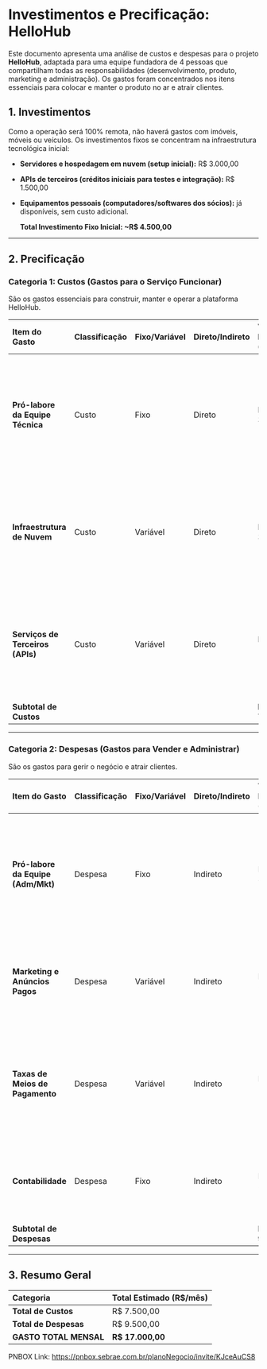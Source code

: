 # Investimentos e Precificação: HelloHub

Este documento apresenta uma análise de custos e despesas para o projeto **HelloHub**, adaptada para uma equipe fundadora de 4 pessoas que compartilham todas as responsabilidades (desenvolvimento, produto, marketing e administração). Os gastos foram concentrados nos itens essenciais para colocar e manter o produto no ar e atrair clientes.

## 1. Investimentos
Como a operação será 100% remota, não haverá gastos com imóveis, móveis ou veículos. Os investimentos fixos se concentram na infraestrutura tecnológica inicial:
*   **Servidores e hospedagem em nuvem (setup inicial):** R$ 3.000,00
*   **APIs de terceiros (créditos iniciais para testes e integração):** R$ 1.500,00
*   **Equipamentos pessoais (computadores/softwares dos sócios):** já disponíveis, sem custo adicional.

    **Total Investimento Fixo Inicial: ~R$ 4.500,00**

---

## 2. Precificação

### Categoria 1: Custos (Gastos para o Serviço Funcionar)

São os gastos essenciais para construir, manter e operar a plataforma HelloHub.

| Item do Gasto | Classificação | Fixo/Variável | Direto/Indireto | Valor Estimado (R$/mês) | Justificativa |
| :--- | :--- | :--- | :--- | :--- | :--- |
| **Pró-labore da Equipe Técnica** | Custo | Fixo | Direto | R$ 3.000,00 | Remuneração dos sócios que atuam diretamente no desenvolvimento e manutenção do produto (considerando 2 pessoas focadas na parte técnica com R$ 1.500 cada). |
| **Infraestrutura de Nuvem** | Custo | Variável | Direto | R$ 3.000,00 | Custo com servidores, banco de dados e armazenamento (AWS, Google Cloud, etc.). Varia conforme o número de usuários e o uso da plataforma. |
| **Serviços de Terceiros (APIs)** | Custo | Variável | Direto | R$ 1.500,00 | Custo de APIs essenciais integradas ao produto, como serviços de IA para processamento de linguagem, cujo valor depende do volume de uso. |
| **Subtotal de Custos** | | | | **R$ 7.500,00** | |

---

### Categoria 2: Despesas (Gastos para Vender e Administrar)

São os gastos para gerir o negócio e atrair clientes.

| Item do Gasto | Classificação | Fixo/Variável | Direto/Indireto | Valor Estimado (R$/mês) | Justificativa |
| :--- | :--- | :--- | :--- | :--- | :--- |
| **Pró-labore da Equipe (Adm/Mkt)** | Despesa | Fixo | Indireto | R$ 3.000,00 | Remuneração dos sócios que atuam na gestão, marketing e vendas (considerando 2 pessoas focadas nessas áreas com R$ 1.500 cada). |
| **Marketing e Anúncios Pagos** | Despesa | Variável | Indireto | R$ 5.000,00 | Investimento em Google Ads, Meta Ads e outras plataformas para geração de leads e aquisição de clientes. |
| **Taxas de Meios de Pagamento** | Despesa | Variável | Indireto | R$ 1.000,00 | Taxas cobradas por gateways de pagamento sobre as vendas. Estimativa baseada em um faturamento inicial. |
| **Contabilidade** | Despesa | Fixo | Indireto | R$ 500,00 | Custo mensal de um serviço de contabilidade online para manter a empresa regularizada. |
| **Subtotal de Despesas** | | | | **R$ 9.500,00** | |

---

## 3. Resumo Geral

| Categoria | Total Estimado (R$/mês) |
| :--- | :--- |
| **Total de Custos** | R$ 7.500,00 |
| **Total de Despesas** | R$ 9.500,00 |
| **GASTO TOTAL MENSAL** | **R$ 17.000,00** |




PNBOX Link: https://pnbox.sebrae.com.br/planoNegocio/invite/KJceAuCS8
